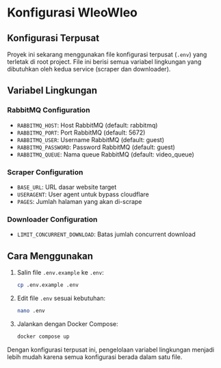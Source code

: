 # Konfigurasi WleoWleo

## Konfigurasi Terpusat

Proyek ini sekarang menggunakan file konfigurasi terpusat (`.env`) yang terletak di root project. File ini berisi semua variabel lingkungan yang dibutuhkan oleh kedua service (scraper dan downloader).

## Variabel Lingkungan

### RabbitMQ Configuration
- `RABBITMQ_HOST`: Host RabbitMQ (default: rabbitmq)
- `RABBITMQ_PORT`: Port RabbitMQ (default: 5672)
- `RABBITMQ_USER`: Username RabbitMQ (default: guest)
- `RABBITMQ_PASSWORD`: Password RabbitMQ (default: guest)
- `RABBITMQ_QUEUE`: Nama queue RabbitMQ (default: video_queue)

### Scraper Configuration
- `BASE_URL`: URL dasar website target
- `USERAGENT`: User agent untuk bypass cloudflare
- `PAGES`: Jumlah halaman yang akan di-scrape

### Downloader Configuration
- `LIMIT_CONCURRENT_DOWNLOAD`: Batas jumlah concurrent download

## Cara Menggunakan

1. Salin file `.env.example` ke `.env`:
   ```bash
   cp .env.example .env
   ```

2. Edit file `.env` sesuai kebutuhan:
   ```bash
   nano .env
   ```

3. Jalankan dengan Docker Compose:
   ```bash
   docker compose up
   ```

Dengan konfigurasi terpusat ini, pengelolaan variabel lingkungan menjadi lebih mudah karena semua konfigurasi berada dalam satu file.